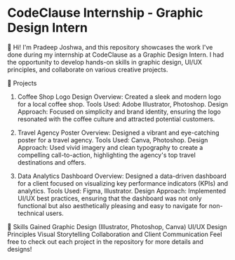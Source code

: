 <h1>CodeClause Internship - Graphic Design Intern</h1>
👋 Hi! I'm Pradeep Joshwa, and this repository showcases the work I've done during my internship at CodeClause as a Graphic Design Intern. I had the opportunity to develop hands-on skills in graphic design, UI/UX principles, and collaborate on various creative projects.

📁 Projects
1. Coffee Shop Logo Design
Overview: Created a sleek and modern logo for a local coffee shop.
Tools Used: Adobe Illustrator, Photoshop.
Design Approach: Focused on simplicity and brand identity, ensuring the logo resonated with the coffee culture and attracted potential customers.

2. Travel Agency Poster
Overview: Designed a vibrant and eye-catching poster for a travel agency.
Tools Used: Canva, Photoshop.
Design Approach: Used vivid imagery and clean typography to create a compelling call-to-action, highlighting the agency's top travel destinations and offers.

3. Data Analytics Dashboard
Overview: Designed a data-driven dashboard for a client focused on visualizing key performance indicators (KPIs) and analytics.
Tools Used: Figma, Illustrator.
Design Approach: Implemented UI/UX best practices, ensuring that the dashboard was not only functional but also aesthetically pleasing and easy to navigate for non-technical users.

🚀 Skills Gained
Graphic Design (Illustrator, Photoshop, Canva)
UI/UX Design Principles
Visual Storytelling
Collaboration and Client Communication
Feel free to check out each project in the repository for more details and designs!
